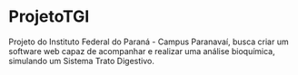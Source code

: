 # ProjetoTGI

Projeto do Instituto Federal do Paraná - Campus Paranavaí, busca criar um software web capaz de acompanhar e realizar uma análise bioquímica, simulando um Sistema Trato Digestivo.

